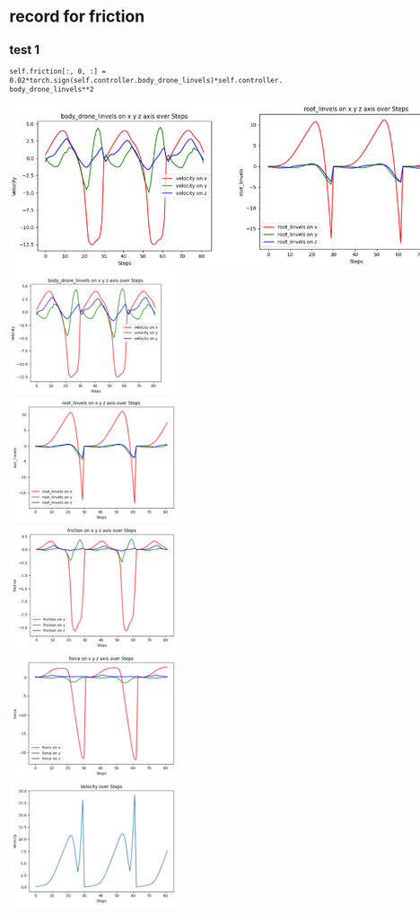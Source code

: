 # record for friction 




## test 1
```
self.friction[:, 0, :] = 0.02*torch.sign(self.controller.body_drone_linvels)*self.controller. body_drone_linvels**2
```

<div style="display: flex;">
  <img src="https://github.com/zerojuhao/record/blob/main/image/drone_linvel_1.png" alt="Image 1" style="width: 400px; height: auto;">
  <img src="https://github.com/zerojuhao/record/blob/main/image/linvel_1.png" alt="Image 2" style="width: 400px; height: auto;">
</div>

<img src="https://github.com/zerojuhao/record/blob/main/image/drone_linvel_1.png" alt="Description" width="300px" />
<img src="https://github.com/zerojuhao/record/blob/main/image/linvel_1.png" alt="Description" width="300px" />
<img src="https://github.com/zerojuhao/record/blob/main/image/friction_1.png" alt="Description" width="300px" />
<img src="https://github.com/zerojuhao/record/blob/main/image/force_1.png" alt="Description" width="300px" />
<img src="https://github.com/zerojuhao/record/blob/main/image/velocity_1.png" alt="Description" width="300px" />
